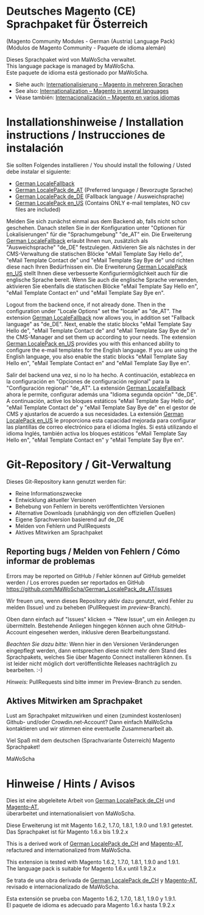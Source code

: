 # Deutsches Magento (CE) Sprachpaket für Österreich
(Magento Community Modules - German (Austria) Language Pack)<br />
(Módulos de Magento Community - Paquete de idioma alemán)

Dieses Sprachpaket wird von MaWoScha verwaltet.<br />
This language package is managed by MaWoScha.<br />
Este paquete de idioma está gestionado por MaWoScha.

* Siehe auch: [Internationalisierung – Magento in mehreren Sprachen](http://blog.siempro.co/?p=105&lang=de)
* See also: [Internationalization – Magento in several languages](http://blog.siempro.co/?p=105&lang=en)
* Véase también: [Internacionalización – Magento en varios idiomas](http://blog.siempro.co/?p=105&lang=es)


# Installationshinweise / Installation instructions / Instrucciones de instalación

Sie sollten Folgendes installieren / You should install the following / Usted debe instalar el siguiente:

*  [German LocaleFallback](https://github.com/MaWoScha/German_LocaleFallback)
*  [German LocalePack de_AT](https://github.com/MaWoScha/German_LocalePack_de_AT) (Preferred language / Bevorzugte Sprache)
*  [German LocalePack de_DE](https://github.com/MaWoScha/German_LocalePack_de_DE) (Fallback language / Ausweichsprache)
*  [German LocalePack en_US](https://github.com/MaWoScha/German_LocalePack_en_US) (Contains ONLY e-mail templates, NO csv files are included)

Melden Sie sich zunächst einmal aus dem Backend ab, falls nicht schon geschehen. Danach stellen Sie in der Konfiguration unter "Optionen für Lokalisierungen" für die "Sprachumgebung" "de_AT" ein. Die Erweiterung [German LocaleFallback](https://github.com/MaWoScha/German_LocaleFallback) erlaubt Ihnen nun, zusätzlich als "Ausweichsprache" "de_DE" festzulegen. Aktivieren Sie als nächstes in der CMS-Verwaltung die statischen Blöcke "eMail Template Say Hello de", "eMail Template Contact de" und "eMail Template Say Bye de" und richten diese nach Ihren Bedürfnissen ein. Die Erweiterung [German LocalePack en_US](https://github.com/MaWoScha/German_LocalePack_en_US) stellt Ihnen diese verbesserte Konfiguriermöglichkeit auch für die englische Sprache bereit. Wenn Sie auch die englische Sprache verwenden, aktivieren Sie ebenfalls die statischen Blöcke "eMail Template Say Hello en", "eMail Template Contact en" und "eMail Template Say Bye en".

Logout from the backend once, if not already done. Then in the configuration under "Locale Options" set the "locale" as "de_AT". The extension [German LocaleFallback](https://github.com/MaWoScha/German_LocaleFallback) now allows you, in addition set "Fallback language" as "de_DE". Next, enable the static blocks "eMail Template Say Hello de", "eMail Template Contact de" and "eMail Template Say Bye de" in the CMS-Manager and set them up according to your needs. The extension [German LocalePack en_US](https://github.com/MaWoScha/German_LocalePack_en_US) provides you with this enhanced ability to configure the e-mail templates for the English language. If you are using the English language, you also enable the static blocks "eMail Template Say Hello en", "eMail Template Contact en" and "eMail Template Say Bye en".

Salir del backend una vez, si no lo ha hecho. A continuación, establezca en la configuración en "Opciones de configuración regional" para la "Configuración regional" "de_AT". La extensión [German LocaleFallback](https://github.com/MaWoScha/German_LocaleFallback) ahora le permite, configurar además una "Idioma segunda opción" "de_DE". A continuación, active los bloques estáticos "eMail Template Say Hello de", "eMail Template Contact de" y "eMail Template Say Bye de" en el gestor de CMS y ajustarlos de acuerdo a sus necesidades. La extensión [German LocalePack en_US](https://github.com/MaWoScha/German_LocalePack_en_US) le proporciona esta capacidad mejorada para configurar las plantillas de correo electrónico para el idioma Inglés. Si está utilizando el idioma Inglés, también activa los bloques estáticos "eMail Template Say Hello en", "eMail Template Contact en" y "eMail Template Say Bye en".


# Git-Repository / Git-Verwaltung

Dieses Git-Repository kann genutzt werden für:

* Reine Informationszwecke
* Entwicklung aktueller Versionen
* Behebung von Fehlern in bereits veröffentlichten Versionen
* Alternative Downloads (unabhängig von den offiziellen Quellen)
* Eigene Sprachversion basierend auf de_DE
* Melden von Fehlern und PullRequests
* Aktives Mitwirken am Sprachpaket

## Reporting bugs / Melden von Fehlern / Cómo informar de problemas

Errors may be reported on GitHub / Fehler können auf GitHub gemeldet werden / Los errores pueden ser reportados en GitHub
<a href="https://github.com/MaWoScha/German_LocalePack_de_AT/issues">https://github.com/MaWoScha/German_LocalePack_de_AT/issues</a>

Wir freuen uns, wenn dieses Repository aktiv dazu genutzt, wird Fehler zu melden (Issue) und zu beheben (PullRequest im _preview_-Branch).

Oben dann einfach auf "Issues" klicken -> "New Issue", um ein Anliegen zu übermitteln. Bestehende Anliegen hingegen können auch ohne GitHub-Account eingesehen werden, inklusive deren Bearbeitungsstand.

_Beachten Sie dazu bitte:_ Wenn hier in den Versionen Veränderungen eingepflegt werden, dann entsprechen diese nicht mehr dem Stand des Sprachpakets, welches Sie über Magento Connect installieren können. Es ist leider nicht möglich dort veröffentlichte Releases nachträglich zu bearbeiten. :-)

_Hinweis:_ PullRequests sind bitte immer im Preview-Branch zu senden.

## Aktives Mitwirken am Sprachpaket

Lust am Sprachpaket mitzuwirken und einen (zumindest kostenlosen) Github- und/oder Crowdin.net-Account? Dann einfach MaWoScha kontaktieren und wir stimmen eine eventuelle Zusammenarbeit ab.

Viel Spaß mit dem deutschen (Sprachvariante Österreich) Magento Sprachpaket!

MaWoScha


# Hinweise / Hints / Avisos

Dies ist eine abgeleitete Arbeit von [German LocalePack de_CH](https://github.com/MaWoScha/German_LocalePack_de_CH) und [Magento-AT](https://github.com/integer-net/Magento-AT),<br />
überarbeitet und internationalisiert von MaWoScha.

Diese Erweiterung ist mit Magento 1.6.2, 1.7.0, 1.8.1, 1.9.0 und 1.9.1 getestet. <br />
Das Sprachpaket ist für Magento 1.6.x bis 1.9.2.x


This is a derived work of [German LocalePack de_CH](https://github.com/MaWoScha/German_LocalePack_de_CH) and [Magento-AT](https://github.com/integer-net/Magento-AT),<br />
refactured and internationalized from MaWoScha.

This extension is tested with Magento 1.6.2, 1.7.0, 1.8.1, 1.9.0 and 1.9.1. <br />
The language pack is suitable for Magento 1.6.x until 1.9.2.x


Se trata de una obra derivada de [German LocalePack de_CH](https://github.com/MaWoScha/German_LocalePack_de_CH) y [Magento-AT](https://github.com/integer-net/Magento-AT),<br />
revisado e internacionalizado de MaWoScha.

Esta extensión se prueba con Magento 1.6.2, 1.7.0, 1.8.1, 1.9.0 y 1.9.1. <br />
El paquete de idioma es adecuado para Magento 1.6.x hasta 1.9.2.x

